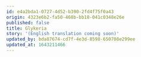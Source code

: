 ```yaml
---
id: e4a2bda1-0727-4d52-b390-2fd4f75f0a43
origin: 4323e6b2-fa50-468b-bb18-041c0348e26e
published: false
title: Glykeria
story: '(English translation coming soon)'
updated_by: bda87674-cd7f-4e3d-8598-650708e299ee
updated_at: 1643211466
---
```

